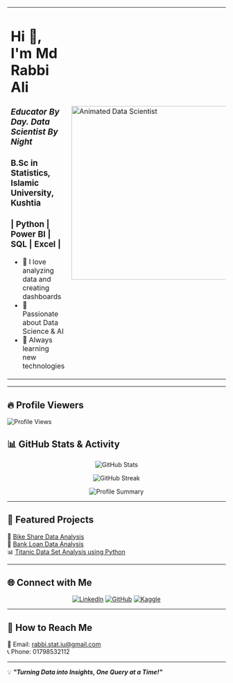 <table>
  <tr>
    <td>
      <h1>Hi 👋, I'm Md Rabbi Ali</h1>
      <h3><i>Educator By Day. Data Scientist By Night</i></h3> 
      <h3>B.Sc in Statistics, Islamic University, Kushtia</h3>
      <h3>| Python | Power BI | SQL | Excel |</h3>
      <ul>
        <li>🔹 I love analyzing data and creating dashboards</li>
        <li>🔹 Passionate about Data Science & AI</li>
        <li>🔹 Always learning new technologies</li>
      </ul>
    </td>
    <td>
      <img src="https://github.com/user-attachments/assets/77f2cf64-b620-457f-ae85-3662b28e4b1b" width="400" alt="Animated Data Scientist">
    </td>
  </tr>
</table>

---
## 🔥 Profile Viewers 
<img src="https://komarev.com/ghpvc/?username=RabbiTheAnalyst&label=PROFILE+VIEWS&style=for-the-badge&color=red" alt="Profile Views" />

## 📊 GitHub Stats & Activity  
<p align="center">
  <img src="https://github-readme-stats.vercel.app/api?username=RabbiTheAnalyst&show_icons=true&theme=tokyonight" alt="GitHub Stats" />
</p>

<p align="center">
  <img src="https://github-readme-streak-stats.herokuapp.com/?user=RabbiTheAnalyst&theme=tokyonight" alt="GitHub Streak" />
</p>

<p align="center">
  <img src="https://github-profile-summary-cards.vercel.app/api/cards/profile-details?username=RabbiTheAnalyst&theme=tokyonight" alt="Profile Summary" />
</p>

---

## 📂 Featured Projects  
🚀 [Bike Share Data Analysis](https://github.com/RabbiTheAnalyst/Bike-Share-Data-Analysis)  
🏦 [Bank Loan Data Analysis](https://github.com/RabbiTheAnalyst/-Bank-Loan-Data-Analysis-)  
📊 [Titanic Data Set Analysis using Python](https://www.kaggle.com/code/mdrabbiali/titanic-dataset-eda-logistic-regression)  

---

## 🌐 Connect with Me  
<p align="center">
  <a href="https://linkedin.com/in/rabbitheanalyst"><img src="https://img.shields.io/badge/LinkedIn-blue?style=for-the-badge&logo=linkedin" alt="LinkedIn"></a>
  <a href="https://github.com/RabbiTheAnalyst"><img src="https://img.shields.io/badge/GitHub-black?style=for-the-badge&logo=github" alt="GitHub"></a>
  <a href="https://www.kaggle.com/mdrabbiali"><img src="https://img.shields.io/badge/Kaggle-blue?style=for-the-badge&logo=kaggle" alt="Kaggle"></a>
</p>

---

## 📩 How to Reach Me  
📧 Email: rabbi.stat.iu@gmail.com  
📞 Phone: 01798532112  

---

💡 **_"Turning Data into Insights, One Query at a Time!"_**

